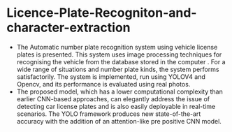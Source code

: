# Licence-Plate-Recogniton-and-character-extraction
- The Automatic number plate
recognition system using vehicle license
plates is presented. This system uses image
processing techniques for recognising the
vehicle from the database stored in the
computer . For a wide range of situations
and number plate kinds, the system performs
satisfactorily. The system is implemented,
run using YOLOV4 and Opencv, and its
performance is evaluated using real photos.
- The proposed model, which has a lower
computational complexity than earlier
CNN-based approaches, can elegantly
address the issue of detecting car license
plates and is also easily deployable in
real-time scenarios. The YOLO framework
produces new state-of-the-art accuracy with
the addition of an attention-like pre positive
CNN model.
